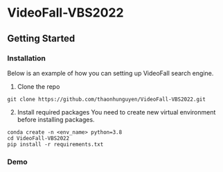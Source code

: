 # VideoFall-VBS2022

## Getting Started
### Installation
Below is an example of how you can setting up VideoFall search engine.

1. Clone the repo
```
git clone https://github.com/thaonhunguyen/VideoFall-VBS2022.git
```
2. Install required packages
You need to create new virtual environment before installing packages.
```
conda create -n <env_name> python=3.8
cd VideoFall-VBS2022
pip install -r requirements.txt
```

### Demo
